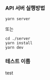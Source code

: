### API 서버 실행방법

```
yarn server
```

또는

```
cd ./server
yarn install
yarn dev
```

### 테스트 이름

test
